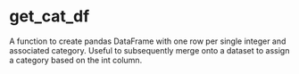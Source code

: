 # get_cat_df

A function to create pandas DataFrame with one row per single integer and associated category. Useful to subsequently merge onto a dataset to assign a category based on the int column.
